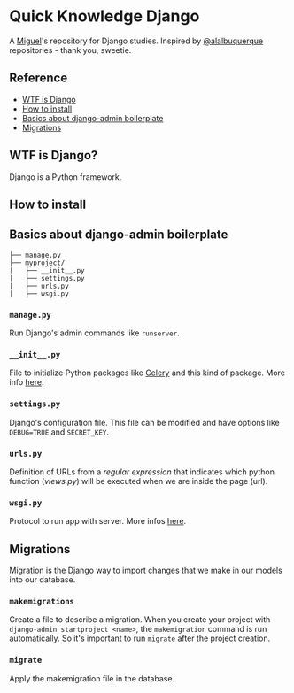 # Quick Knowledge Django

A [Miguel](http://twitter.com/oieusouamiguell)'s repository for Django studies. Inspired by [@alalbuquerque](http://github.com/alalbuquerque) repositories - thank you, sweetie.

## Reference
* [WTF is Django](#wtf-is-django)
* [How to install](#how-to-install)
* [Basics about django-admin boilerplate](#basics-about-django-admin-boilerplate)
* [Migrations](#migrations)


## WTF is Django?
Django is a Python framework.

## How to install


## Basics about django-admin boilerplate

	├── manage.py
	├── myproject/
	|   ├── __init__.py
	|   ├── settings.py
	|   ├── urls.py
	|   ├── wsgi.py	
  
  
 ### `manage.py`
Run Django's admin commands like `runserver`.

### `__init__.py`
File to initialize Python packages like [Celery](http://www.celeryproject.org/) and this kind of package. More info [here](https://docs.python.org/3/tutorial/modules.html#tut-packages).

### `settings.py`
Django's configuration file. This file can be modified and have options like `DEBUG=TRUE` and `SECRET_KEY`.

 ### `urls.py`
 Definition of URLs from a *regular expression* that indicates which python function (*views.py*) will be executed when we are inside the page (url).

### `wsgi.py`
Protocol to run app with server. More infos [here](https://docs.djangoproject.com/en/2.0/howto/deployment/wsgi/).

## Migrations
Migration is the Django way to import changes that we make in our models into our database. 

### `makemigrations`
Create a file to describe a migration. When you create your project with `django-admin startproject <name>`, the `makemigration` command is run automatically. So it's important to run `migrate` after the project creation.

### `migrate`
Apply the makemigration file in the database.
